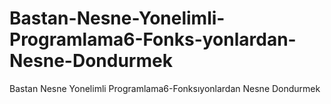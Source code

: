 # Bastan-Nesne-Yonelimli-Programlama6-Fonks-yonlardan-Nesne-Dondurmek
Bastan Nesne  Yonelimli Programlama6-Fonksıyonlardan Nesne Dondurmek
